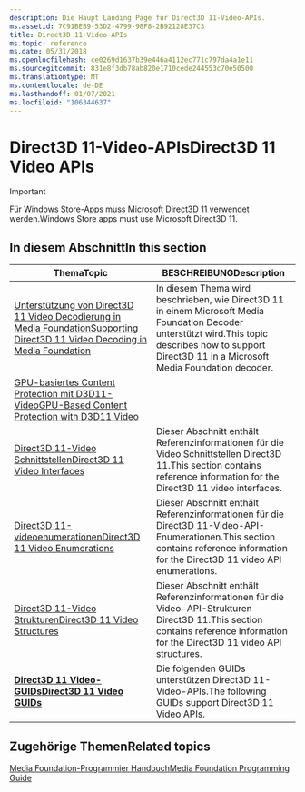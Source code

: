 ```yaml
---
description: Die Haupt Landing Page für Direct3D 11-Video-APIs.
ms.assetid: 7C91BEB9-53D2-4799-98F8-2B92128E37C3
title: Direct3D 11-Video-APIs
ms.topic: reference
ms.date: 05/31/2018
ms.openlocfilehash: ce0269d1637b39e446a4112ec771c797da4a1e11
ms.sourcegitcommit: 831e8f3db78ab820e1710cede244553c70e50500
ms.translationtype: MT
ms.contentlocale: de-DE
ms.lasthandoff: 01/07/2021
ms.locfileid: "106344637"
---
```

# <a name="direct3d-11-video-apis"></a><span data-ttu-id="9bf14-103">Direct3D 11-Video-APIs</span><span class="sxs-lookup"><span data-stu-id="9bf14-103">Direct3D 11 Video APIs</span></span>

> [!IMPORTANT]
> <span data-ttu-id="9bf14-104">Für Windows Store-Apps muss Microsoft Direct3D 11 verwendet werden.</span><span class="sxs-lookup"><span data-stu-id="9bf14-104">Windows Store apps must use Microsoft Direct3D 11.</span></span>

 

## <a name="in-this-section"></a><span data-ttu-id="9bf14-105">In diesem Abschnitt</span><span class="sxs-lookup"><span data-stu-id="9bf14-105">In this section</span></span>



| <span data-ttu-id="9bf14-106">Thema</span><span class="sxs-lookup"><span data-stu-id="9bf14-106">Topic</span></span>                                                                                                                                 | <span data-ttu-id="9bf14-107">BESCHREIBUNG</span><span class="sxs-lookup"><span data-stu-id="9bf14-107">Description</span></span>                                                                                         |
|---------------------------------------------------------------------------------------------------------------------------------------|-----------------------------------------------------------------------------------------------------|
| [<span data-ttu-id="9bf14-108">Unterstützung von Direct3D 11 Video Decodierung in Media Foundation</span><span class="sxs-lookup"><span data-stu-id="9bf14-108">Supporting Direct3D 11 Video Decoding in Media Foundation</span></span>](supporting-direct3d-11-video-decoding-in-media-foundation.md)<br/> | <span data-ttu-id="9bf14-109">In diesem Thema wird beschrieben, wie Direct3D 11 in einem Microsoft Media Foundation Decoder unterstützt wird.</span><span class="sxs-lookup"><span data-stu-id="9bf14-109">This topic describes how to support Direct3D 11 in a Microsoft Media Foundation decoder.</span></span><br/> |
| [<span data-ttu-id="9bf14-110">GPU-basiertes Content Protection mit D3D11-Video</span><span class="sxs-lookup"><span data-stu-id="9bf14-110">GPU-Based Content Protection with D3D11 Video</span></span>](gpu-based-content-protection-d3d11.md)<br/>                                    |                                                                                                     |
| [<span data-ttu-id="9bf14-111">Direct3D 11-Video Schnittstellen</span><span class="sxs-lookup"><span data-stu-id="9bf14-111">Direct3D 11 Video Interfaces</span></span>](direct3d-11-video-interfaces.md)<br/>                                                           | <span data-ttu-id="9bf14-112">Dieser Abschnitt enthält Referenzinformationen für die Video Schnittstellen Direct3D 11.</span><span class="sxs-lookup"><span data-stu-id="9bf14-112">This section contains reference information for the Direct3D 11 video interfaces.</span></span><br/>        |
| [<span data-ttu-id="9bf14-113">Direct3D 11-videoenumerationen</span><span class="sxs-lookup"><span data-stu-id="9bf14-113">Direct3D 11 Video Enumerations</span></span>](direct3d-11-video-enumerations.md)<br/>                                                       | <span data-ttu-id="9bf14-114">Dieser Abschnitt enthält Referenzinformationen für die Direct3D 11-Video-API-Enumerationen.</span><span class="sxs-lookup"><span data-stu-id="9bf14-114">This section contains reference information for the Direct3D 11 video API enumerations.</span></span><br/>  |
| [<span data-ttu-id="9bf14-115">Direct3D 11-Video Strukturen</span><span class="sxs-lookup"><span data-stu-id="9bf14-115">Direct3D 11 Video Structures</span></span>](direct3d-11-video-structures.md)<br/>                                                           | <span data-ttu-id="9bf14-116">Dieser Abschnitt enthält Referenzinformationen für die Video-API-Strukturen Direct3D 11.</span><span class="sxs-lookup"><span data-stu-id="9bf14-116">This section contains reference information for the Direct3D 11 video API structures.</span></span><br/>    |
| [<span data-ttu-id="9bf14-117">**Direct3D 11 Video-GUIDs**</span><span class="sxs-lookup"><span data-stu-id="9bf14-117">**Direct3D 11 Video GUIDs**</span></span>](direct3d-11-video-guids.md)<br/>                                                                 | <span data-ttu-id="9bf14-118">Die folgenden GUIDs unterstützen Direct3D 11-Video-APIs.</span><span class="sxs-lookup"><span data-stu-id="9bf14-118">The following GUIDs support Direct3D 11 Video APIs.</span></span><br/>                                      |



 

## <a name="related-topics"></a><span data-ttu-id="9bf14-119">Zugehörige Themen</span><span class="sxs-lookup"><span data-stu-id="9bf14-119">Related topics</span></span>

<dl> <dt>

[<span data-ttu-id="9bf14-120">Media Foundation-Programmier Handbuch</span><span class="sxs-lookup"><span data-stu-id="9bf14-120">Media Foundation Programming Guide</span></span>](media-foundation-programming-guide.md)
</dt> </dl>

 

 




